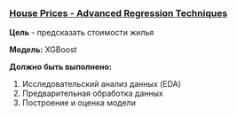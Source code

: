 ### [House Prices - Advanced Regression Techniques](https://www.kaggle.com/competitions/house-prices-advanced-regression-techniques)

__Цель__ - предсказать стоимости жилья

__Модель:__ XGBoost

__Должно быть выполнено:__
1) Исследовательский анализ данных (EDA)
2) Предварительная обработка данных
3) Построение и оценка модели